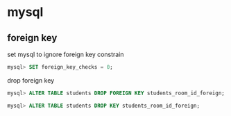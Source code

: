 # mysql

## foreign key

set mysql to ignore foreign key constrain

```sql
mysql> SET foreign_key_checks = 0;
```

drop foreign key

```sql
mysql> ALTER TABLE students DROP FOREIGN KEY students_room_id_foreign;

mysql> ALTER TABLE students DROP KEY students_room_id_foreign;
```

